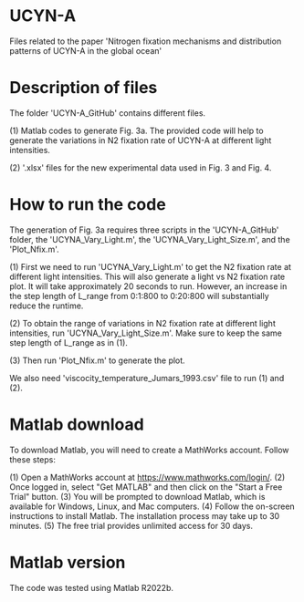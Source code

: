 # UCYN-A
Files related to the paper 'Nitrogen fixation mechanisms and distribution patterns of UCYN-A in the global ocean'


# Description of files
The folder 'UCYN-A_GitHub' contains different files.

(1) Matlab codes to generate Fig. 3a. The provided code will help to generate the variations in N2 fixation rate of UCYN-A at different light intensities.

(2) '.xlsx' files for the new experimental data used in Fig. 3 and Fig. 4.


# How to run the code
The generation of Fig. 3a requires three scripts in the 'UCYN-A_GitHub' folder, the 'UCYNA_Vary_Light.m', the 'UCYNA_Vary_Light_Size.m', and the 'Plot_Nfix.m'. 

(1) First we need to run 'UCYNA_Vary_Light.m' to get the N2 fixation rate at different light intensities. This will also generate a light vs N2 fixation rate plot. It will take approximately 20 seconds to run. However, an increase in the step length of L_range from 0:1:800 to 0:20:800 will substantially reduce the runtime.

(2) To obtain the range of variations in N2 fixation rate at different light intensities, run 'UCYNA_Vary_Light_Size.m'. Make sure to keep the same step length of L_range as in (1).

(3) Then run 'Plot_Nfix.m' to generate the plot. 

We also need 'viscocity_temperature_Jumars_1993.csv' file to run (1) and (2).


# Matlab download
To download Matlab, you will need to create a MathWorks account. Follow these steps:

(1) Open a MathWorks account at https://www.mathworks.com/login/.
(2) Once logged in, select "Get MATLAB" and then click on the "Start a Free Trial" button.
(3) You will be prompted to download Matlab, which is available for Windows, Linux, and Mac computers.
(4) Follow the on-screen instructions to install Matlab. The installation process may take up to 30 minutes.
(5) The free trial provides unlimited access for 30 days.


# Matlab version
The code was tested using Matlab R2022b.
